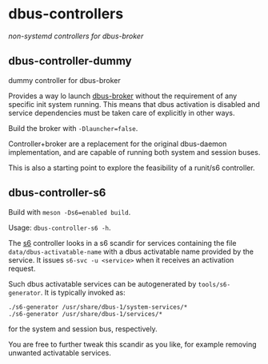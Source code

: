# dbus-controllers
*non-systemd controllers for dbus-broker*

## dbus-controller-dummy
dummy controller for dbus-broker

Provides a way lo launch [dbus-broker] without the requirement of any specific
init system running. This means that dbus activation is disabled and service
dependencies must be taken care of explicitly in other ways.

Build the broker with `-Dlauncher=false`.

Controller+broker are a replacement for the original dbus-daemon
implementation, and are capable of running both system and session buses.

This is also a starting point to explore the feasibility of a runit/s6
controller.

## dbus-controller-s6

Build with `meson -Ds6=enabled build`.

Usage: `dbus-controller-s6 -h`.

The [s6] controller looks in a s6 scandir for services containing the file
`data/dbus-activatable-name` with a dbus activatable name provided by the
service. It issues `s6-svc -u <service>` when it receives an activation
request.

Such dbus activatable services can be autogenerated by `tools/s6-generator`.
It is typically invoked as:
```
./s6-generator /usr/share/dbus-1/system-services/*
./s6-generator /usr/share/dbus-1/services/*
```
for the system and session bus, respectively.

You are free to further tweak this scandir as you like, for example removing
unwanted activatable services.

[dbus-broker]: https://github.com/bus1/dbus-broker
[s6]: https://skarnet.org/software/s6
